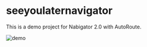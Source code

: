 # seeyoulaternavigator

This is a demo project for Nabigator 2.0 with AutoRoute.


![demo](https://user-images.githubusercontent.com/78850466/206265612-6a2cb785-e1f8-4e77-a318-52519e93e365.gif)
